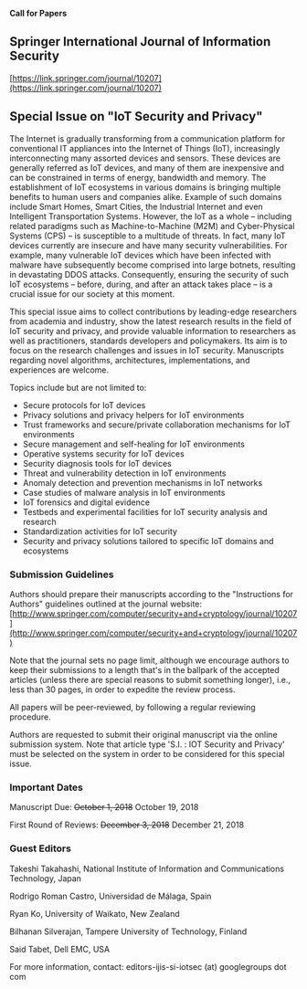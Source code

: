 **Call for Papers**

## Springer International Journal of Information Security 
[https://link.springer.com/journal/10207](https://link.springer.com/journal/10207)
## Special Issue on "IoT Security and Privacy"

The Internet is gradually transforming from a communication platform for conventional IT appliances into the Internet of Things (IoT), increasingly interconnecting many assorted devices and sensors. These devices are generally referred as IoT devices, and many of them are inexpensive and can be constrained in terms of energy, bandwidth and memory. The establishment of IoT ecosystems in various domains is bringing multiple benefits to human users and companies alike. Example of such domains include Smart Homes, Smart Cities, the Industrial Internet and even Intelligent Transportation Systems. However, the IoT as a whole – including related paradigms such as Machine-to-Machine (M2M) and Cyber-Physical Systems (CPS) – is susceptible to a multitude of threats. In fact, many IoT devices currently are insecure and have many security vulnerabilities. For example, many vulnerable IoT devices which have been infected with malware have subsequently become comprised into large botnets, resulting in devastating  DDOS attacks. Consequently, ensuring the security of such IoT ecosystems – before, during, and after an attack takes place – is a crucial issue for our society at this moment. 

This special issue aims to collect contributions by leading-edge researchers from academia and industry, show the latest research results in the field of IoT security and privacy, and provide valuable information to researchers as well as practitioners, standards developers and policymakers. Its aim is to focus on the research challenges and issues in IoT security. Manuscripts regarding novel algorithms, architectures, implementations, and experiences are welcome. 

Topics include but are not limited to: 

- Secure protocols for IoT devices 
- Privacy solutions and privacy helpers for IoT environments 
- Trust frameworks and secure/private collaboration mechanisms for IoT environments 
- Secure management and self-healing for IoT environments 
- Operative systems security for IoT devices 
- Security diagnosis tools for IoT devices 
- Threat and vulnerability detection in IoT environments 
- Anomaly detection and prevention mechanisms in IoT networks 
- Case studies of malware analysis in IoT environments 
- IoT forensics and digital evidence 
- Testbeds and experimental facilities for IoT security analysis and research 
- Standardization activities for IoT security 
- Security and privacy solutions tailored to specific IoT domains and ecosystems 

### Submission Guidelines 

Authors should prepare their manuscripts according to the "Instructions for Authors" guidelines outlined at the journal website: [http://www.springer.com/computer/security+and+cryptology/journal/10207](http://www.springer.com/computer/security+and+cryptology/journal/10207)

Note that the journal sets no page limit, although we encourage authors to keep their submissions to a length that's in the ballpark of the accepted articles (unless there are special reasons to submit something longer), i.e., less than 30 pages, in order to expedite the review process.

All papers will be peer-reviewed, by following a regular reviewing procedure. 

Authors are requested to submit their original manuscript via the online submission system. Note that article type 'S.I. : IOT Security and Privacy' must be selected on the system in order to be considered for this special issue. 


### Important Dates 

Manuscript Due: ~~October 1, 2018~~ October 19, 2018

First Round of Reviews: ~~December 3, 2018~~ December 21, 2018

### Guest Editors 

Takeshi Takahashi, National Institute of Information and Communications Technology, Japan

Rodrigo Roman Castro, Universidad de Málaga, Spain 

Ryan Ko, University of Waikato, New Zealand 

Bilhanan Silverajan, Tampere University of Technology, Finland 

Said Tabet, Dell EMC, USA

For more information, contact: editors-ijis-si-iotsec (at) googlegroups dot com
